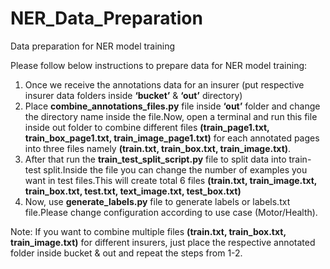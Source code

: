 # NER_Data_Preparation
Data preparation for NER model training

Please follow below instructions to prepare data for NER model training:

1. Once we receive the annotations data for an insurer (put respective insurer data folders inside __‘bucket’__ & __‘out’__ directory)
2. Place __combine_annotations_files.py__ file inside __‘out’__ folder and change the directory name inside the file.Now, open a terminal and run this file inside out folder to combine different files __(train_page1.txt, train_box_page1.txt, train_image_page1.txt)__ for each annotated pages into three files namely __(train.txt, train_box.txt, train_image.txt)__.
3. After that run the __train_test_split_script.py__ file to split data into train-test split.Inside the file you can change the number of examples you want in test files.This will create total 6 files __(train.txt, train_image.txt, train_box.txt, test.txt, text_image.txt, test_box.txt)__
4. Now, use __generate_labels.py__ file to generate labels or labels.txt file.Please change configuration according to use case (Motor/Health).

Note: 
If you want to combine multiple files __(train.txt, train_box.txt, train_image.txt)__ for different insurers, just place the respective annotated folder inside bucket & out and repeat the steps from 1-2.
